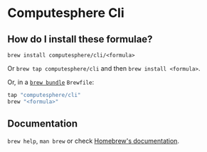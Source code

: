 # Computesphere Cli

## How do I install these formulae?

`brew install computesphere/cli/<formula>`

Or `brew tap computesphere/cli` and then `brew install <formula>`.

Or, in a [`brew bundle`](https://github.com/Homebrew/homebrew-bundle) `Brewfile`:

```ruby
tap "computesphere/cli"
brew "<formula>"
```

## Documentation

`brew help`, `man brew` or check [Homebrew's documentation](https://docs.brew.sh).
